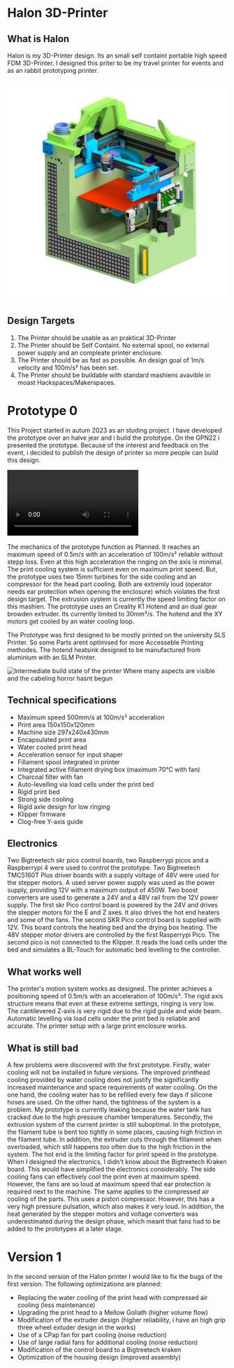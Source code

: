 # Halon 3D-Printer
## What is Halon
Halon is my 3D-Printer design. Its an small self containt portable high speed FDM 3D-Printer.
I designed this priter to be my travel printer for events and as an rabbit prototyping printer.

![3D-Render of the first Prototype](images/031-4-001-04-3_BG_XY_Mechanik.png)

## Design Targets
1. The Printer should be usable as an praktical 3D-Printer
2. The Printer should be Self Containt. No external spool, no external power supply and an compleate printer enclosure.
3. The Printer should be as fast as possible. An design goal of 1m/s velocity and 100m/s² has been set.
4. The Printer should be buildable with standard mashiens avavible in moast Hackspaces/Makerspaces.

# Prototype 0
This Project started in autum 2023 as an studing project. I have developed the prototype over an halve jear and i build the prototype. On the GPN22 i presented the prototype. Because of the interest and feedback on the event, i decided to publish the design of printer so more people can build this design. 

![Video of the Printer on the GPN22](images/VID_20240526_211921.mp4)

The mechanics of the prototype function as Planned. It reaches an maximum speed of 0.5m/s with an acceleration of 100m/s² reliable without stepp loss. Even at this high acceleration the ringing on the axis is minimal. 
The print cooling system is sufficient even on maximum print speed. But, the prototype uses two 15mm turbines for the side cooling and an compressor for the head part cooling. Both are extremly loud (operator needs ear protection when opening the enclosure) which violates the first design target.
The extrusion system is currently the speed limiting factor on this mashien. The prototype uses an Creality K1 Hotend and an dual gear browden extruder. Its currently limited to 30mm³/s. The hotend and the XY motors get cooled by an water cooling loop.

The Prototype was first designed to be mostly printed on the university SLS Printer. So some Parts arent optimised for more Accesseble Printing methodes. The hotend heatsink designed to be manufactured from aluminium with an SLM Printer.

![Intermediate build state of the printer Where many aspects are visible and the cabeling horror hasnt begun](images/Wiki/03_Pictures/11_Außenansicht.png)

## Technical specifications
- Maximum speed 500mm/s at 100m/s² acceleration
- Print area 150x150x120mm
- Machine size 297x240x430mm
- Encapsulated print area
- Water cooled print head
- Acceleration sensor for input shaper
- Fillament spool integrated in printer
- Integrated active fillament drying box (maximum 70°C with fan)
- Charcoal filter with fan
- Auto-levelling via load cells under the print bed
- Rigid print bed
- Strong side cooling
- Rigid axle design for low ringing
- Klipper firmware
- Clog-free Y-axis guide

## Electronics
Two Bigtreetech skr pico control boards, two Raspberrypi picos and a Raspberrypi 4 were used to control the prototype. Two Bigtreetech TMC5160T Plus driver boards with a supply voltage of 48V were used for the stepper motors. A used server power supply was used as the power supply, providing 12V with a maximum output of 450W. Two boost converters are used to generate a 24V and a 48V rail from the 12V power supply. The first skr Pico control board is powered by the 24V and drives the stepper motors for the E and Z axes. It also drives the hot end heaters and some of the fans. The second SKR Pico control board is supplied with 12V. This board controls the heating bed and the drying box heating. The 48V stepper motor drivers are controlled by the first Rasperrypi Pico. The second pico is not connected to the Klipper. It reads the load cells under the bed and simulates a BL-Touch for automatic bed levelling to the controller.

## What works well
The printer's motion system works as designed. The printer achieves a positioning speed of 0.5m/s with an acceleration of 100m/s². The rigid axis structure means that even at these extreme settings, ringing is very low.
The cantilevered Z-axis is very rigid due to the rigid guide and wide beam.
Automatic levelling via load cells under the print bed is reliable and accurate.
The printer setup with a large print enclosure works.

## What is still bad
A few problems were discovered with the first prototype. Firstly, water cooling will not be installed in future versions. The improved printhead cooling provided by water cooling does not justify the significantly increased maintenance and space requirements of water cooling. On the one hand, the cooling water has to be refilled every few days if silicone hoses are used. On the other hand, the tightness of the system is a problem. My prototype is currently leaking because the water tank has cracked due to the high pressure chamber temperatures.
Secondly, the extrusion system of the current printer is still suboptimal. In the prototype, the filament tube is bent too tightly in some places, causing high friction in the filament tube. In addition, the extruder cuts through the fillament when overloaded, which still happens too often due to the high friction in the system. 
The hot end is the limiting factor for print speed in the prototype.
When I designed the electronics, I didn't know about the Bigtreetech Kraken board. This would have simplified the electronics considerably. 
The side cooling fans can effectively cool the print even at maximum speed. However, the fans are so loud at maximum speed that ear protection is required next to the machine. The same applies to the compressed air cooling of the parts. This uses a piston compressor. However, this has a very high pressure pulsation, which also makes it very loud.
In addition, the heat generated by the stepper motors and voltage converters was underestimated during the design phase, which meant that fans had to be added to the prototypes at a later stage.

# Version 1
In the second version of the Halon printer I would like to fix the bugs of the first version. The following optimizations are planned:
- Replacing the water cooling of the print head with compressed air cooling (less maintenance)
- Upgrading the print head to a Mellow Goliath (higher volume flow)
- Modification of the extruder design (higher reliability, i have an high grip three wheel extuder design in the works)
- Use of a CPap fan for part cooling (noise reduction)
- Use of large radial fans for additional cooling (noise reduction)
- Modification of the control board to a Bigtreetech kraken
- Optimization of the housing design (improved assembly)
